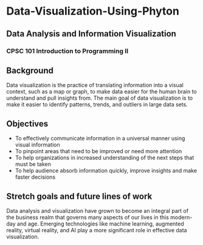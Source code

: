 # Data-Visualization-Using-Phyton

## Data Analysis and Information Visualization
### CPSC 101 Introduction to Programming II

## Background 

Data visualization is the practice of translating information into a visual context, such as a map or graph, to make data easier for the human brain to understand and pull insights from. The main goal of data visualization is to make it easier to identify patterns, trends, and outliers in large data sets.

## Objectives

-	To effectively communicate information in a universal manner using visual information
-	To pinpoint areas that need to be improved or need more attention
-	To help organizations in increased understanding of the next steps that must be taken
-	To help audience absorb information quickly, improve insights and make faster decisions

## Stretch goals and future lines of work

Data analysis and visualization have grown to become an integral part of the business realm that governs many aspects of our lives in this modern-day and age. Emerging technologies like machine learning, augmented reality, virtual reality, and AI play a more significant role in effective data visualization.

